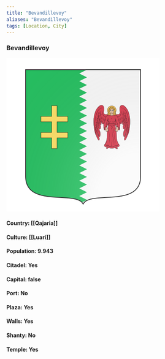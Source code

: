 ```yaml
---
title: "Bevandillevoy"
aliases: "Bevandillevoy"
tags: [Location, City]
---
```

### Bevandillevoy
![](attachment/a4e0ed0af405299f27df8eb22ac6a076.svg)

#### Country: [[Qajaria]]

#### Culture: [[Luari]]

#### Population: 9.943

#### Citadel: Yes

#### Capital: false

#### Port: No

#### Plaza: Yes

#### Walls: Yes

#### Shanty: No

#### Temple: Yes

